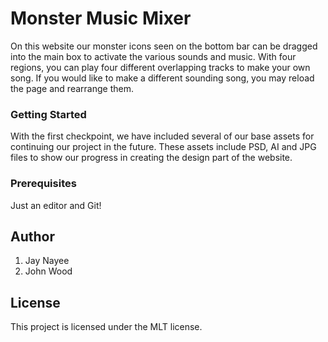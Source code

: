 # Monster Music Mixer

On this website our monster icons seen on the bottom bar can be dragged into the main box to activate the various sounds and music. With four regions, you can play four different overlapping tracks to make your own song. If you would like to make a different sounding song, you may reload the page and rearrange them. 


### Getting Started

With the first checkpoint, we have included several of our base assets for continuing our project in the future. These assets include PSD, AI and JPG files to show our progress in creating the design part of the website.


### Prerequisites

Just an editor and Git!

## Author 
  1. Jay Nayee
  2. John Wood

## License
This project is licensed under the MLT license.
